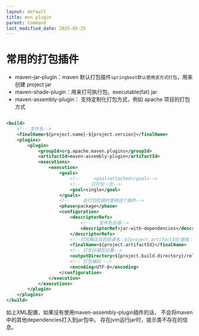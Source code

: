 ```yaml
---
layout: default
title: mvn plugin
parent: Command
last_modified_date: 2025-05-25
---
```


# 常用的打包插件

- maven-jar-plugin：maven 默认打包插件`springboot默认使用该方式打包`，用来创建 project jar
- maven-shade-plugin：用来打可执行包，executable(fat) jar
- maven-assembly-plugin： 支持定制化打包方式，例如 apache 项目的打包方式

```xml

<build>
    <!-- 文件名-->
    <finalName>${project.name}-${project.version}</finalName>
    <plugins>
        <plugin>
            <groupId>org.apache.maven.plugins</groupId>
            <artifactId>maven-assembly-plugin</artifactId>
            <executions>
                <execution>
                    <goals>
                        <!--     <goal>attached</goal>-->
                        <!--    只打包一次-->
                        <goal>single</goal>
                    </goals>
                    <!--     在打包阶段时使用这个插件-->
                    <phase>package</phase>
                    <configuration>
                        <descriptorRefs>
                            <!--   文件名后缀-->
                            <descriptorRef>jar-with-dependencies</descriptorRef>
                        </descriptorRefs>
                        <!--打包解压后的目录名；${project.artifactId}是指：项目的artifactId-->
                        <finalName>${project.artifactId}</finalName>
                        <!-- 打包压缩包位置-->
                        <outputDirectory>${project.build.directory}/release</outputDirectory>
                        <!-- 打包编码 -->
                        <encoding>UTF-8</encoding>
                    </configuration>
                </execution>
            </executions>
        </plugin>
    </plugins>
</build>
```

如上XML配置，如果没有使用maven-assembly-plugin插件的话，
不会将maven中的其他dependencies打入到jar包中。
存在jvm运行jar时，提示类不存在的信息。